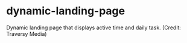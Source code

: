 # dynamic-landing-page
Dynamic landing page that displays active time and daily task. (Credit: Traversy Media)

